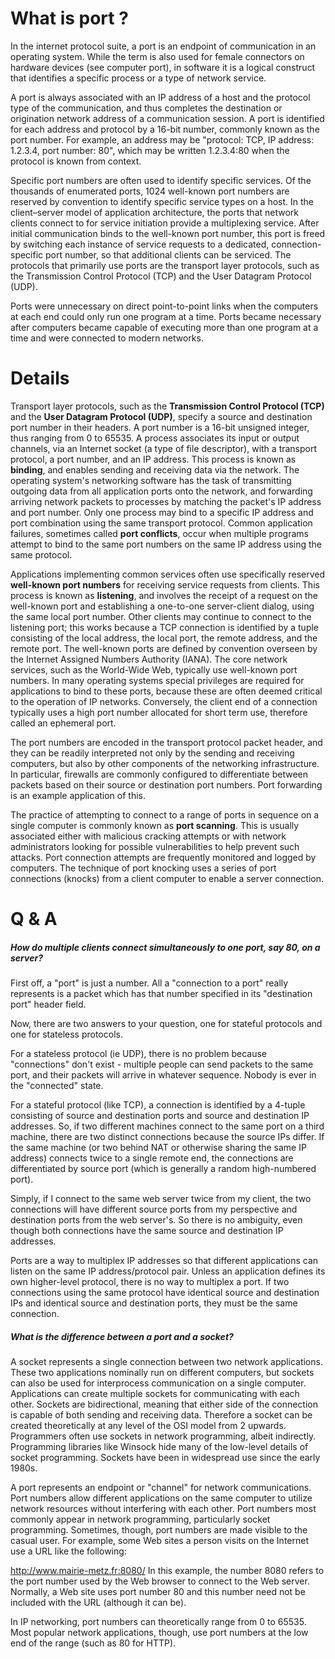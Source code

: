 # What is port ?

In the internet protocol suite, a port is an endpoint of communication in an operating system. While the term is also used for female connectors on hardware devices (see computer port), in software it is a logical construct that identifies a specific process or a type of network service.

A port is always associated with an IP address of a host and the protocol type of the communication, and thus completes the destination or origination network address of a communication session. A port is identified for each address and protocol by a 16-bit number, commonly known as the port number. For example, an address may be "protocol: TCP, IP address: 1.2.3.4, port number: 80", which may be written 1.2.3.4:80 when the protocol is known from context.

Specific port numbers are often used to identify specific services. Of the thousands of enumerated ports, 1024 well-known port numbers are reserved by convention to identify specific service types on a host. In the client–server model of application architecture, the ports that network clients connect to for service initiation provide a multiplexing service. After initial communication binds to the well-known port number, this port is freed by switching each instance of service requests to a dedicated, connection-specific port number, so that additional clients can be serviced. The protocols that primarily use ports are the transport layer protocols, such as the Transmission Control Protocol (TCP) and the User Datagram Protocol (UDP).

Ports were unnecessary on direct point-to-point links when the computers at each end could only run one program at a time. Ports became necessary after computers became capable of executing more than one program at a time and were connected to modern networks.

# Details

Transport layer protocols, such as the __Transmission Control Protocol (TCP)__ and the __User Datagram Protocol (UDP)__, specify a source and destination port number in their headers. A port number is a 16-bit unsigned integer, thus ranging from 0 to 65535. A process associates its input or output channels, via an Internet socket (a type of file descriptor), with a transport protocol, a port number, and an IP address. This process is known as __binding__, and enables sending and receiving data via the network. The operating system's networking software has the task of transmitting outgoing data from all application ports onto the network, and forwarding arriving network packets to processes by matching the packet's IP address and port number. Only one process may bind to a specific IP address and port combination using the same transport protocol. Common application failures, sometimes called __port conflicts__, occur when multiple programs attempt to bind to the same port numbers on the same IP address using the same protocol.

Applications implementing common services often use specifically reserved __well-known port numbers__ for receiving service requests from clients. This process is known as __listening__, and involves the receipt of a request on the well-known port and establishing a one-to-one server-client dialog, using the same local port number. Other clients may continue to connect to the listening port; this works because a TCP connection is identified by a tuple consisting of the local address, the local port, the remote address, and the remote port. The well-known ports are defined by convention overseen by the Internet Assigned Numbers Authority (IANA). The core network services, such as the World-Wide Web, typically use well-known port numbers. In many operating systems special privileges are required for applications to bind to these ports, because these are often deemed critical to the operation of IP networks. Conversely, the client end of a connection typically uses a high port number allocated for short term use, therefore called an ephemeral port.

The port numbers are encoded in the transport protocol packet header, and they can be readily interpreted not only by the sending and receiving computers, but also by other components of the networking infrastructure. In particular, firewalls are commonly configured to differentiate between packets based on their source or destination port numbers. Port forwarding is an example application of this.

The practice of attempting to connect to a range of ports in sequence on a single computer is commonly known as __port scanning__. This is usually associated either with malicious cracking attempts or with network administrators looking for possible vulnerabilities to help prevent such attacks. Port connection attempts are frequently monitored and logged by computers. The technique of port knocking uses a series of port connections (knocks) from a client computer to enable a server connection.

# Q & A

##### How do multiple clients connect simultaneously to one port, say 80, on a server?

First off, a "port" is just a number. All a "connection to a port" really represents is a packet which has that number specified in its "destination port" header field.

Now, there are two answers to your question, one for stateful protocols and one for stateless protocols.

For a stateless protocol (ie UDP), there is no problem because "connections" don't exist - multiple people can send packets to the same port, and their packets will arrive in whatever sequence. Nobody is ever in the "connected" state.

For a stateful protocol (like TCP), a connection is identified by a 4-tuple consisting of source and destination ports and source and destination IP addresses. So, if two different machines connect to the same port on a third machine, there are two distinct connections because the source IPs differ. If the same machine (or two behind NAT or otherwise sharing the same IP address) connects twice to a single remote end, the connections are differentiated by source port (which is generally a random high-numbered port).

Simply, if I connect to the same web server twice from my client, the two connections will have different source ports from my perspective and destination ports from the web server's. So there is no ambiguity, even though both connections have the same source and destination IP addresses.

Ports are a way to multiplex IP addresses so that different applications can listen on the same IP address/protocol pair. Unless an application defines its own higher-level protocol, there is no way to multiplex a port. If two connections using the same protocol have identical source and destination IPs and identical source and destination ports, they must be the same connection.


##### What is the difference between a port and a socket?

A socket represents a single connection between two network applications. These two applications nominally run on different computers, but sockets can also be used for interprocess communication on a single computer. Applications can create multiple sockets for communicating with each other. Sockets are bidirectional, meaning that either side of the connection is capable of both sending and receiving data. Therefore a socket can be created theoretically at any level of the OSI model from 2 upwards. Programmers often use sockets in network programming, albeit indirectly. Programming libraries like Winsock hide many of the low-level details of socket programming. Sockets have been in widespread use since the early 1980s.

A port represents an endpoint or "channel" for network communications. Port numbers allow different applications on the same computer to utilize network resources without interfering with each other. Port numbers most commonly appear in network programming, particularly socket programming. Sometimes, though, port numbers are made visible to the casual user. For example, some Web sites a person visits on the Internet use a URL like the following:

http://www.mairie-metz.fr:8080/ In this example, the number 8080 refers to the port number used by the Web browser to connect to the Web server. Normally, a Web site uses port number 80 and this number need not be included with the URL (although it can be).

In IP networking, port numbers can theoretically range from 0 to 65535. Most popular network applications, though, use port numbers at the low end of the range (such as 80 for HTTP).

















